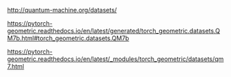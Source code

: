 http://quantum-machine.org/datasets/

https://pytorch-geometric.readthedocs.io/en/latest/generated/torch_geometric.datasets.QM7b.html#torch_geometric.datasets.QM7b

https://pytorch-geometric.readthedocs.io/en/latest/_modules/torch_geometric/datasets/qm7.html